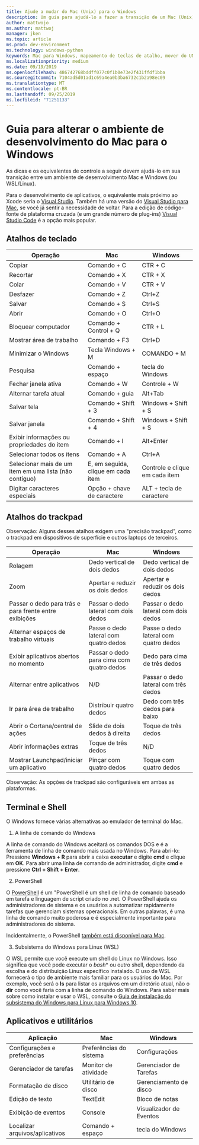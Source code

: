 ```yaml
---
title: Ajude a mudar do Mac (Unix) para o Windows
description: Um guia para ajudá-lo a fazer a transição de um Mac (Unix) para um ambiente de desenvolvimento do Windows, incluindo o mapeamento de teclas de atalho e uma breve visão geral dos conceitos que diferem entre Mac e Windows.
author: mattwojo
ms.author: mattwoj
manager: jken
ms.topic: article
ms.prod: dev-environment
ms.technology: windows-python
keywords: Mac para Windows, mapeamento de teclas de atalho, mover do UNIX para o Windows, fazer a transição do Mac para o Windows, ajudar a mudar do MacBook para a superfície, como usar o Windows para um usuário Macintosh, alternando do Macintosh para o Windows, ajudar a alterar os ambientes de desenvolvimento, Mac OS X para o Windows, ajuda movendo do Mac para o PC
ms.localizationpriority: medium
ms.date: 09/19/2019
ms.openlocfilehash: 486742768bddff077c0f1b0e73e2f431ffdf1bba
ms.sourcegitcommit: 7104ad5d01ad1c69a4ea0b3ba6732c1b2a98ec09
ms.translationtype: MT
ms.contentlocale: pt-BR
ms.lasthandoff: 09/25/2019
ms.locfileid: "71251133"
---
```

# <a name="guide-for-changing-your-dev-environment-from-mac-to-windows"></a>Guia para alterar o ambiente de desenvolvimento do Mac para o Windows

As dicas e os equivalentes de controle a seguir devem ajudá-lo em sua transição entre um ambiente de desenvolvimento Mac e Windows (ou WSL/Linux).

Para o desenvolvimento de aplicativos, o equivalente mais próximo ao Xcode seria o [Visual Studio](https://visualstudio.microsoft.com). Também há uma versão do [Visual Studio para Mac](https://visualstudio.microsoft.com/vs/mac/), se você já sentir a necessidade de voltar. Para a edição de código-fonte de plataforma cruzada (e um grande número de plug-ins) [Visual Studio Code](https://code.visualstudio.com/?wt.mc_id=DX_841432) é a opção mais popular.


## <a name="keyboard-shortcuts"></a>Atalhos de teclado

| **Operação** | **Mac** | **Windows** |
|---------------|--------------------|---------------------|
| Copiar | Comando + C | CTR + C |
| Recortar | Comando + X | CTR + X |
| Colar | Comando + V | CTR + V |
| Desfazer | Comando + Z | Ctrl+Z |
| Salvar | Comando + S | Ctrl+S |
| Abrir | Comando + O | Ctrl+O |
| Bloquear computador | Comando + Control + Q | CTR + L |
| Mostrar área de trabalho | Comando + F3 | Ctrl+D |
| Minimizar o Windows | Tecla Windows + M | COMANDO + M |
| Pesquisa | Comando + espaço | tecla do Windows |
| Fechar janela ativa | Comando + W | Controle + W |
| Alternar tarefa atual | Comando + guia | Alt+Tab |
| Salvar tela | Comando + Shift + 3 | Windows + Shift + S |
| Salvar janela | Comando + Shift + 4 | Windows + Shift + S |
| Exibir informações ou propriedades do item | Comando + I | Alt+Enter |
 | Selecionar todos os itens | Comando + A | Ctrl+A |
| Selecionar mais de um item em uma lista (não contíguo) | E, em seguida, clique em cada item | Controle e clique em cada item |
| Digitar caracteres especiais | Opção + chave de caractere | ALT + tecla de caractere|

## <a name="trackpad-shortcuts"></a>Atalhos do trackpad

Observação: Alguns desses atalhos exigem uma "precisão trackpad", como o trackpad em dispositivos de superfície e outros laptops de terceiros.

 **Operação** | **Mac** | **Windows** |
|---------------|--------------------|---------------------|
| Rolagem | Dedo vertical de dois dedos | Dedo vertical de dois dedos |
| Zoom | Apertar e reduzir os dois dedos | Apertar e reduzir os dois dedos |
| Passar o dedo para trás e para frente entre exibições | Passar o dedo lateral com dois dedos | Passar o dedo lateral com dois dedos |
| Alternar espaços de trabalho virtuais | Passe o dedo lateral com quatro dedos | Passe o dedo lateral com quatro dedos |
| Exibir aplicativos abertos no momento | Passar o dedo para cima com quatro dedos | Dedo para cima de três dedos |
| Alternar entre aplicativos | N/D | Passar o dedo lateral com três dedos |
| Ir para área de trabalho | Distribuir quatro dedos | Dedo com três dedos para baixo |
| Abrir o Cortana/central de ações | Slide de dois dedos à direita | Toque de três dedos |
| Abrir informações extras | Toque de três dedos | N/D |
|Mostrar Launchpad/iniciar um aplicativo | Pinçar com quatro dedos | Toque com quatro dedos |

Observação: As opções de trackpad são configuráveis em ambas as plataformas.

## <a name="terminal-and-shell"></a>Terminal e Shell

O Windows fornece várias alternativas ao emulador de terminal do Mac.

1. A linha de comando do Windows

A linha de comando do Windows aceitará os comandos DOS e é a ferramenta de linha de comando mais usada no Windows. Para abri-lo: Pressione **Windows + R** para abrir a caixa **executar** e digite **cmd** e clique em **OK**. Para abrir uma linha de comando de administrador, digite **cmd** e pressione **Ctrl + Shift + Enter**. 

2. PowerShell

O [PowerShell](https://docs.microsoft.com/powershell/scripting/overview?view=powershell-6) é um "PowerShell é um shell de linha de comando baseado em tarefa e linguagem de script criado no .net. O PowerShell ajuda os administradores de sistema e os usuários a automatizar rapidamente tarefas que gerenciam sistemas operacionais. Em outras palavras, é uma linha de comando muito poderosa e é especialmente importante para administradores do sistema.

Incidentalmente, o PowerShell [também está disponível para Mac](https://docs.microsoft.com/powershell/scripting/install/installing-powershell-core-on-macos?view=powershell-6).

3. Subsistema do Windows para Linux (WSL)

O WSL permite que você execute um shell do Linux no Windows. Isso significa que você pode executar o *bash** ou outro shell, dependendo da escolha e do distribuição Linux específico instalado. O uso de WSL fornecerá o tipo de ambiente mais familiar para os usuários do Mac. Por exemplo, você será o **ls** para listar os arquivos em um diretório atual, não o **dir** como você faria com a linha de comando do Windows. Para saber mais sobre como instalar e usar o WSL, consulte o [Guia de instalação do subsistema do Windows para Linux para Windows 10](https://docs.microsoft.com/en-us/windows/wsl/install-win10).

## <a name="apps-and-utilities"></a>Aplicativos e utilitários

 **Aplicação** | **Mac** | **Windows** |
|---------------|--------------------|---------------------|
| Configurações e preferências | Preferências do sistema | Configurações |
| Gerenciador de tarefas | Monitor de atividade | Gerenciador de Tarefas |
| Formatação de disco | Utilitário de disco | Gerenciamento de disco |
| Edição de texto | TextEdit | Bloco de notas |
| Exibição de eventos | Console | Visualizador de Eventos |
| Localizar arquivos/aplicativos | Comando + espaço | tecla do Windows |
